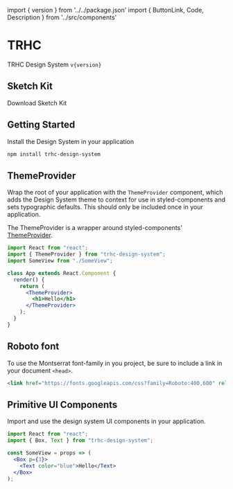 import { version } from '../../package.json'
import {
ButtonLink,
Code,
Description
} from '../src/components'

# TRHC

<Description>
  TRHC Design System <Code>v{version}</Code>
</Description>

## Sketch Kit

<ButtonLink href='https://github.com/jrs-innovation-center/design-system-sketch/releases/latest'>
  Download Sketch Kit
</ButtonLink>

## Getting Started

Install the Design System in your application

```sh
npm install trhc-design-system
```

## ThemeProvider

Wrap the root of your application with the `ThemeProvider` component,
which adds the Design System theme to context for use in styled-components
and sets typographic defaults.
This should only be included once in your application.

The ThemeProvider is a wrapper around styled-components' [ThemeProvider][sc-theme].

[sc-theme]: https://www.styled-components.com/docs/advanced#theming

```jsx
import React from "react";
import { ThemeProvider } from "trhc-design-system";
import SomeView from "./SomeView";

class App extends React.Component {
  render() {
    return (
      <ThemeProvider>
        <h1>Hello</h1>
      </ThemeProvider>
    );
  }
}
```

## Roboto font

To use the Montserrat font-family in you project, be sure to include a link in your document `<head>`.

```html
<link href="https://fonts.googleapis.com/css?family=Roboto:400,600" rel="stylesheet">
```

## Primitive UI Components

Import and use the design system UI components in your application.

```jsx
import React from "react";
import { Box, Text } from "trhc-design-system";

const SomeView = props => (
  <Box p={3}>
    <Text color="blue">Hello</Text>
  </Box>
);
```
